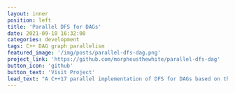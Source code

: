 ```yaml
---
layout: inner
position: left
title: 'Parallel DFS for DAGs'
date: 2021-09-10 16:32:00
categories: development
tags: C++ DAG graph parallelism
featured_image: '/img/posts/parallel-dfs-dag.png'
project_link: 'https://github.com/morpheusthewhite/parallel-dfs-dag'
button_icon: 'github'
button_text: 'Visit Project'
lead_text: "A C++17 parallel implementation of DFS for DAGs based on the Naumov, Vrielink & Garland paper."
---
```

